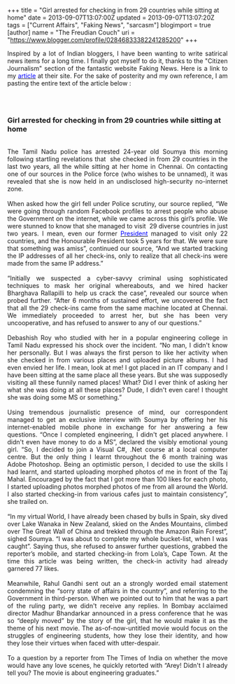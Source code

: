 +++
title = "Girl arrested for checking in from 29 countries while sitting at home"
date = 2013-09-07T13:07:00Z
updated = 2013-09-07T13:07:20Z
tags = ["Current Affairs", "Faking News", "sarcasm"]
blogimport = true 
[author]
	name = "The Freudian Couch"
	uri = "https://www.blogger.com/profile/02846833382241285200"
+++

<div dir="ltr" style="text-align: left;" trbidi="on">
<div style="text-align: justify;">
Inspired by a lot of Indian bloggers, I have been wanting to write satirical news items for a long time. I finally got myself to do it, thanks to the "Citizen Journalism" section of the fantastic website Faking News. Here is a link to my <a href="http://my.fakingnews.firstpost.com/2013/09/07/girl-arrested-for-checking-in-from-29-countries-while-sitting-at-home/" target="_blank"><span style="color: blue;">article</span></a>&nbsp;at their site. For the sake of posterity and my own reference, I am pasting the entire text of the article below :</div>
<h3 style="text-align: left;">
<br /></h3>
<h3 style="text-align: left;">
Girl arrested for checking in from 29 countries while sitting at home</h3>
<div style="text-align: justify;">
<br /></div>
<div style="text-align: justify;">
The Tamil Nadu police has arrested 24-year old Soumya this morning following startling revelations that &nbsp;she checked in from 29 countries in the last two years, all the while sitting at her home in Chennai. On contacting one of our sources in the Police force (who wishes to be unnamed), it was revealed that she is now held in an undisclosed high-security no-internet zone.&nbsp;</div>
<div style="text-align: justify;">
<br /></div>
<div style="text-align: justify;">
When asked how the girl fell under Police scrutiny, our source replied, “We were going through random Facebook profiles to arrest people who abuse the Government on the internet, while we came across this girl’s profile. We were stunned to know that she managed to visit &nbsp;29 diverse countries in just two years. I mean, even our former <a href="http://www.thehindu.com/news/national/pratibhas-foreign-trips-cost-nation-a-record-rs-205-crore/article3223692.ece" target="_blank"><span style="color: blue;">President</span></a> managed to visit only 22 countries, and the Honourable President took 5 years for that. We were sure that something was amiss”, continued our source, “And we started tracking the IP addresses of all her check-ins, only to realize that all check-ins were made from the same IP address.”</div>
<div style="text-align: justify;">
<br /></div>
<div style="text-align: justify;">
“Initially we suspected a cyber-savvy criminal using sophisticated techniques to mask her original whereabouts, and we hired hacker Bharghava Rallapilli to help us crack the case”, revealed our source when probed further. “After 6 months of sustained effort, we uncovered the fact that all the 29 check-ins came from the same machine located at Chennai. We immediately proceeded to arrest her, but she has been very uncooperative, and has refused to answer to any of our questions.”</div>
<div style="text-align: justify;">
<br /></div>
<div style="text-align: justify;">
Debashish Roy who studied with her in a popular engineering college in Tamil Nadu expressed his shock over the incident. “No man, I didn't know her personally. But I was always the first person to like her activity when she checked in from various places and uploaded picture albums. I had even envied her life. I mean, look at me! I got placed in an IT company and I have been sitting at the same place all these years. But she was supposedly visiting all these funnily named places! What? Did I ever think of asking her what she was doing at all these places? Dude, I didn't even care! I thought she was doing some MS or something.”</div>
<div style="text-align: justify;">
<br /></div>
<div style="text-align: justify;">
Using tremendous journalistic presence of mind, our correspondent managed to get an exclusive interview with Soumya by offering her his internet-enabled mobile phone in exchange for her answering a few questions. “Once I completed engineering, I didn't get placed anywhere. I didn't even have money to do a MS”, declared the visibly emotional young girl. “So, I decided to join a Visual C#, .Net course at a local computer centre. But the only thing I learnt throughout the 6 month training was Adobe Photoshop. Being an optimistic person, I decided to use the skills I had learnt, and started uploading morphed photos of me in front of the Taj Mahal. Encouraged by the fact that I got more than 100 likes for each photo, I started uploading photos morphed photos of me from all around the World. I also started checking-in from various cafes just to maintain consistency”, she trailed on.</div>
<div style="text-align: justify;">
<br /></div>
<div style="text-align: justify;">
“In my virtual World, I have already been chased by bulls in Spain, sky dived over Lake Wanaka in New Zealand, skied on the Andes Mountains, climbed over The Great Wall of China and trekked through the Amazon Rain Forest”, sighed Soumya. “I was about to complete my whole bucket-list, when I was caught”. Saying thus, she refused to answer further questions, grabbed the reporter’s mobile, and started checking-in from Lola’s, Cape Town. At the time this article was being written, the check-in activity had already garnered 77 likes.</div>
<div style="text-align: justify;">
<br /></div>
<div style="text-align: justify;">
Meanwhile, Rahul Gandhi sent out an a strongly worded email statement condemning the “sorry state of affairs in the country”, and referring to the Government in third-person. When we pointed out to him that he was a part of the ruling party, we didn't receive any replies. In Bombay acclaimed director Madhur Bhandarkar announced in a press conference that he was so “deeply moved” by the story of the girl, that he would make it as the theme of his next movie. The as-of-now-untitled movie would focus on the struggles of engineering students, how they lose their identity, and how they lose their virtues when faced with utter-despair.</div>
<div style="text-align: justify;">
<br /></div>
<div style="text-align: justify;">
To a question by a reporter from The Times of India on whether the move would have any love scenes, he quickly retorted with “Arey! Didn't I already tell you? The movie is about engineering graduates.”</div>
</div>

